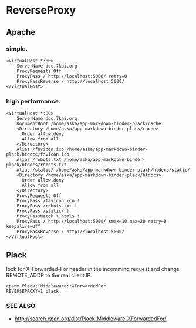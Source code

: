 # ReverseProxy

## Apache

### simple.

    <VirtualHost *:80>
        ServerName doc.7kai.org
        ProxyRequests Off
        ProxyPass / http://localhost:5000/ retry=0
        ProxyPassReverse / http://localhost:5000/
    </VirtualHost>

### high performance.

    <VirtualHost *:80>
        ServerName doc.7kai.org
        DocumentRoot /home/aska/app-markdown-binder-plack/cache
        <Directory /home/aska/app-markdown-binder-plack/cache>
          Order allow,deny
          Allow from all
        </Directory>
        Alias /favicon.ico /home/aska/app-markdown-binder-plack/htdocs/favicon.ico
        Alias /robots.txt /home/aska/app-markdown-binder-plack/htdocs/robots.txt
        Alias /static/ /home/aska/app-markdown-binder-plack/htdocs/static/
        <Directory /home/aska/app-markdown-binder-plack/htdocs>
          Order allow,deny
          Allow from all
        </Directory>
        ProxyRequests Off
        ProxyPass /favicon.ico !
        ProxyPass /robots.txt !
        ProxyPass /static/ !
        ProxyPassMatch \.html$ !
        ProxyPass / http://localhost:5000/ smax=10 max=20 retry=0 keepalive=Off
        ProxyPassReverse / http://localhost:5000/
    </VirtualHost>

## Plack

look for X-Forwarded-For header in the incomming request and change REMOTE_ADDR to the real client IP.

    cpanm Plack::Middleware::XForwardedFor
    REVERSEPROXY=1 plack

### SEE ALSO
- <http://search.cpan.org/dist/Plack-Middleware-XForwardedFor/>
